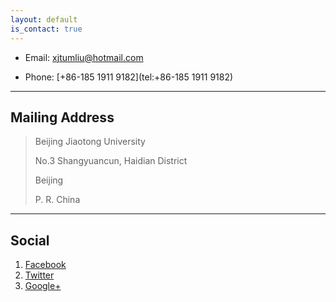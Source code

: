 ```yaml
---
layout: default
is_contact: true
---
```


* Email: [xjtumliu@hotmail.com](mailto:xjtumliu@hotmail.com)

* Phone: [+86-185 1911 9182](tel:+86-185 1911 9182)

---

## Mailing Address

> Beijing Jiaotong University
>
> No.3 Shangyuancun, Haidian District
>
> Beijing
>
> P. R. China

---

## Social

1. [Facebook](#)
2. [Twitter](#)
3. [Google+](#)

